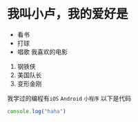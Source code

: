 # 我叫小卢，我的爱好是
* 看书
* 打球
* 唱歌
我喜欢的电影
1. 钢铁侠
2. 美国队长
2. 变形金刚

我学过的编程有`iOS` `Android` `小程序`
以下是代码
```javascript
console.log("haha")
```
